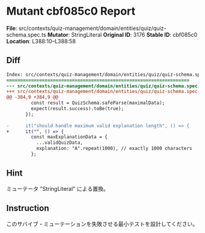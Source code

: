 # Mutant cbf085c0 Report

**File**: src/contexts/quiz-management/domain/entities/quiz/quiz-schema.spec.ts
**Mutator**: StringLiteral
**Original ID**: 3176
**Stable ID**: cbf085c0
**Location**: L388:10–L388:58

## Diff

```diff
Index: src/contexts/quiz-management/domain/entities/quiz/quiz-schema.spec.ts
===================================================================
--- src/contexts/quiz-management/domain/entities/quiz/quiz-schema.spec.ts	original
+++ src/contexts/quiz-management/domain/entities/quiz/quiz-schema.spec.ts	mutated #3176
@@ -384,9 +384,9 @@
         const result = QuizSchema.safeParse(maximalData);
         expect(result.success).toBe(true);
       });
 
-      it("should handle maximum valid explanation length", () => {
+      it("", () => {
         const maxExplanationData = {
           ...validQuizData,
           explanation: "A".repeat(1000), // exactly 1000 characters
         };
```

## Hint

ミューテータ "StringLiteral" による置換。

## Instruction

このサバイブ・ミューテーションを失敗させる最小テストを設計してください。

